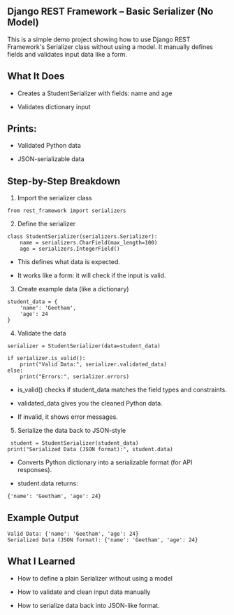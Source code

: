 ## Django REST Framework – Basic Serializer (No Model)

This is a simple demo project showing how to use Django REST Framework's Serializer class without using a model. It manually defines fields and validates input data like a form.

## What It Does

- Creates a StudentSerializer with fields: name and age

- Validates dictionary input

## Prints:

- Validated Python data

- JSON-serializable data

## Step-by-Step Breakdown

1. Import the serializer class
```
from rest_framework import serializers
```
2. Define the serializer
```
class StudentSerializer(serializers.Serializer):
    name = serializers.CharField(max_length=100)
    age = serializers.IntegerField()
```

- This defines what data is expected.

- It works like a form: it will check if the input is valid.

3. Create example data (like a dictionary)
```
student_data = {
    'name': 'Geetham',
    'age': 24
}
```

4. Validate the data
```
serializer = StudentSerializer(data=student_data)

if serializer.is_valid():
    print("Valid Data:", serializer.validated_data)
else:
    print("Errors:", serializer.errors)
```

- is_valid() checks if student_data matches the field types and constraints.

- validated_data gives you the cleaned Python data.

- If invalid, it shows error messages.

 5. Serialize the data back to JSON-style
```
 student = StudentSerializer(student_data)
print("Serialized Data (JSON format):", student.data)
```

- Converts Python dictionary into a serializable format (for API responses).

- student.data returns:
```
{'name': 'Geetham', 'age': 24}
```

## Example Output
```
Valid Data: {'name': 'Geetham', 'age': 24}
Serialized Data (JSON format): {'name': 'Geetham', 'age': 24}
```

## What I Learned
- How to define a plain Serializer without using a model

- How to validate and clean input data manually

- How to serialize data back into JSON-like format.
